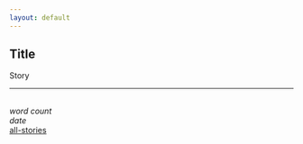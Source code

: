 ```yaml
---
layout: default
---
```


## Title

Story

*** 
\
_word count_ \
_date_ \
[all-stories](../all-stories.html)